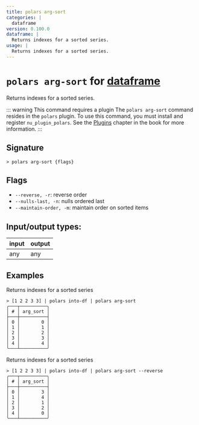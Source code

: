 ```yaml
---
title: polars arg-sort
categories: |
  dataframe
version: 0.100.0
dataframe: |
  Returns indexes for a sorted series.
usage: |
  Returns indexes for a sorted series.
---
```

<!-- This file is automatically generated. Please edit the command in https://github.com/nushell/nushell instead. -->

# `polars arg-sort` for [dataframe](/commands/categories/dataframe.md)

<div class='command-title'>Returns indexes for a sorted series.</div>

::: warning This command requires a plugin
The `polars arg-sort` command resides in the `polars` plugin.
To use this command, you must install and register `nu_plugin_polars`.
See the [Plugins](/book/plugins.html) chapter in the book for more information.
:::


## Signature

```> polars arg-sort {flags} ```

## Flags

 -  `--reverse, -r`: reverse order
 -  `--nulls-last, -n`: nulls ordered last
 -  `--maintain-order, -m`: maintain order on sorted items


## Input/output types:

| input | output |
| ----- | ------ |
| any   | any    |

## Examples

Returns indexes for a sorted series
```nu
> [1 2 2 3 3] | polars into-df | polars arg-sort
╭───┬──────────╮
│ # │ arg_sort │
├───┼──────────┤
│ 0 │        0 │
│ 1 │        1 │
│ 2 │        2 │
│ 3 │        3 │
│ 4 │        4 │
╰───┴──────────╯

```

Returns indexes for a sorted series
```nu
> [1 2 2 3 3] | polars into-df | polars arg-sort --reverse
╭───┬──────────╮
│ # │ arg_sort │
├───┼──────────┤
│ 0 │        3 │
│ 1 │        4 │
│ 2 │        1 │
│ 3 │        2 │
│ 4 │        0 │
╰───┴──────────╯

```

